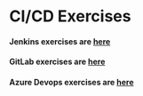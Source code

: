 # CI/CD Exercises

#### Jenkins exercises are [here](https://github.com/JTrillo/jenkins-exercises)

#### GitLab exercises are [here](./gitlab.md)

#### Azure Devops exercises are [here](./azure-devops.md)
